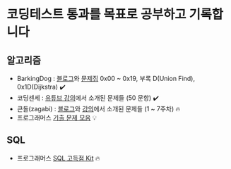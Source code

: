 # 코딩테스트 통과를 목표로 공부하고 기록합니다

## 알고리즘
  - BarkingDog : [블로그](https://blog.encrypted.gg/category/%EA%B0%95%EC%A2%8C/%EC%8B%A4%EC%A0%84%20%EC%95%8C%EA%B3%A0%EB%A6%AC%EC%A6%98)와 [문제집](https://www.acmicpc.net/workbook/by/BaaaaaaaaaaarkingDog) 0x00 ~ 0x19, 부록 D(Union Find), 0x1D(Dijkstra) ✔️
  - 코딩센세 : [유튜브 강의](https://www.youtube.com/@coding_ez_snese/videos)에서 소개된 문제들 (50 문항) ✔️
  - 큰돌(zagabi) : [블로그](https://blog.naver.com/jhc9639/223915028657)와 [강의](https://www.inflearn.com/course/10%EC%A3%BC%EC%99%84%EC%84%B1-%EC%BD%94%EB%94%A9%ED%85%8C%EC%8A%A4%ED%8A%B8-%ED%81%B0%EB%8F%8C)에서 소개된 문제들 (1 ~ 7주차) 🔥
  - 프로그래머스 [기출 문제 모음](https://school.programmers.co.kr/learn/challenges) 💡

## SQL
  - 프로그래머스 [SQL 고득점 Kit](https://school.programmers.co.kr/learn/challenges?tab=sql_practice_kit) 🔥
